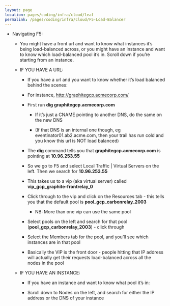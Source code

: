 ```yaml
---
layout: page
location: pages/coding/infra/cloud/leaf
permalink: /pages/coding/infra/cloud/F5-Load-Balancer
---
```

  - Navigating F5:
    
      - You might have a front url and want to know what instances it’s
        being load-balanced across, or you might have an instance and
        want to know which load-balanced pool it’s in. Scroll down if
        you’re starting from an instance.
    
      - IF YOU HAVE A URL:
        
          - If you have a url and you want to know whether it’s load
            balanced behind the scenes:
        
          - For instance, <http://graphitegcp.acmecorp.com/>
        
          - First run **dig graphitegcp.acmecorp.com**
            
              - If it’s just a CNAME pointing to another DNS, do the
                same on the new DNS
            
              - (If that DNS is an internal one though, eg
                eventinator01.ab2.acme.com, then your trail has run cold
                and you know this url is NOT load balanced)
        
          - The **dig** command tells you that
            **graphitegcp.acmecorp.com** is pointing at **10.96.253.55**
        
          - So we go to F5 and select Local Traffic | Virtual Servers on
            the left. Then we search for **10.96.253.55**
        
          - This takes us to a vip (aka virtual server) called
            **vip\_gcp\_graphite-frontrelay\_0**
        
          - Click through to the vip and click on the Resources tab -
            this tells you that the default pool is
            **pool\_gcp\_carbonrelay\_2003**
            
              - NB: More than one vip can use the same pool
        
          - Select pools on the left and search for that pool
            (**pool\_gcp\_carbonrelay\_2003**) - click through
        
          - Select the Members tab for the pool, and you’ll see which
            instances are in that pool
        
          - Basically the VIP is the front door - people hitting that IP
            address will actually get their requests load-balanced
            across all the nodes in the pool
    
      - IF YOU HAVE AN INSTANCE:
        
          - If you have an instance and want to know what pool it’s in:
        
          - Scroll down to Nodes on the left, and search for either the
            IP address or the DNS of your instance
